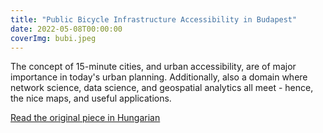 ```yaml
---
title: "Public Bicycle Infrastructure Accessibility in Budapest"
date: 2022-05-08T00:00:00
coverImg: bubi.jpeg
---
```


The concept of 15-minute cities, and urban accessibility, are of major importance in today's urban planning. Additionally, also a domain where network science, data science, and geospatial analytics all meet - hence, the nice maps, and useful applications.

<!--more-->


[Read the original piece in Hungarian](https://qubit.hu/2022/05/18/egy-halozatkutato-kiszamolta-milyen-konnyu-biciklizni-budapesten)
